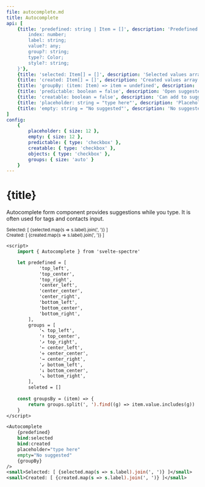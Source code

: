```yaml
---
file: autocomplete.md
title: Autocomplete
api: [
    {title: 'predefined: string | Item = []', description: 'Predefined values array input', variables: 'type Item = {
		index: number;
		label: string;
		value?: any;
		group?: string;
		type?: Color;
		style?: string;
	}'},
	{title: 'selected: Item[] = []', description: 'Selected values array output', variables: '[]'},
	{title: 'created: Item[] = []', description: 'Created values array output', variables: '[]'},
	{title: 'groupBy: (item: Item) => item = undefined', description: 'Groupping condition – returns headers strings', variables: 'groups headers'},
	{title: 'predictable: boolean = false', description: 'Open suggested values list only on search match', variables: 'true | false'},
	{title: 'creatable: boolean = false', description: 'Can add to suggested list new values', variables: 'true | false'},
	{title: 'placeholder: string = "type here"', description: 'Placeholder', variables: 'any string'},
	{title: 'empty: string = "No suggested"', description: 'No suggested message', variables: 'any string'}
]
config:
    {
        placeholder: { size: 12 },
        empty: { size: 12 },
        predictable: { type: 'checkbox' },
        creatable: { type: 'checkbox' },
        objects: { type: 'checkbox' },
        groups: { size: 'auto' }
    }
---
```


<script>
    import { Autocomplete } from '$lib'
    import Knobs from '../_knobs.svelte'

    let objects = [
            {label: '{ top_left }', value: 'top_left', group: 'top'},
            {label: '{ top_center }', value: 'top_center', group: 'top'},
            {label: '{ top_right }', value: 'top_right', group: 'top'},
            {label: '{ center_left }', value: 'center_left', group: 'center'},
            {label: '{ center_center }', value: 'center_center', group: 'center'},
            {label: '{ center_right }', value: 'center_right', group: 'center'},
            {label: '{ bottom_left }', value: 'bottom_left', group: 'bottom'},
            {label: '{ bottom_center }', value: 'bottom_center', group: 'bottom'},
            {label: '{ bottom_right }', value: 'bottom_right', group: 'bottom'},
        ],
        strings = [
            '↖ top_left',
            '↑ top_center',
            '↗ top_right',
            '← center_left',
            '✛ center_center',
            '→ center_right',
            '↙ bottom_left',
            '↓ bottom_center',
            '↘ bottom_right',
        ],
        state = {
            placeholder: 'type here',
            empty: 'No suggested',
            predictable: false,
            creatable: false,
            groups: 'top_, center_, bottom_',
            objects: false,
        },
        selected = [{label: '↘ bottom_right'}],
        created = []
    
    
    const groupBy = (item) => {
        return state.groups.split(', ').find((g) => item.value.includes(g))
    }

    $: predefined = state.objects ? objects : strings
</script>

# {title}

Autocomplete form component provides suggestions while you type. It is often
used for tags and contacts input.

<p>
    <Autocomplete
        {predefined}
        bind:selected
        bind:created
        placeholder={state.placeholder}
        creatable={state.creatable}
        predictable={state.predictable}
        empty={state.empty}
        {groupBy} 
    />
    <small>Selected: [ {selected.map(s => s.label).join(', ')} ]</small>
    <br/>
    <small>Created: [ {created.map(s => s.label).join(', ')} ]</small>
</p>

<p>
    <Knobs bind:state {config}/>
</p>

```sv
<script>
    import { Autocomplete } from 'svelte-spectre'

    let predefined = [
            'top_left',
            'top_center',
            'top_right',
            'center_left',
            'center_center',
            'center_right',
            'bottom_left',
            'bottom_center',
            'bottom_right',
        ],
        groups = [
            '↖ top_left',
            '↑ top_center',
            '↗ top_right',
            '← center_left',
            '✛ center_center',
            '→ center_right',
            '↙ bottom_left',
            '↓ bottom_center',
            '↘ bottom_right',
        ],
        seleted = []
    
    const groupsBy = (item) => {
        return groups.split(', ').find((g) => item.value.includes(g))
    }
</script>

<Autocomplete
    {predefined}
    bind:selected
    bind:created
    placeholder="type here"
    empty="No suggested"
    {groupBy}
/>
<small>Selected: [ {selected.map(s => s.label).join(', ')} ]</small>
<small>Created: [ {created.map(s => s.label).join(', ')} ]</small>
```
